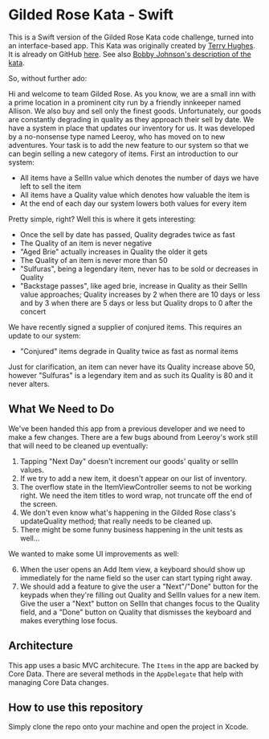 # Gilded Rose Kata - Swift
This is a Swift version of the Gilded Rose Kata code challenge, turned into an interface-based app.
This Kata was originally created by [Terry Hughes](http://twitter.com/#!/TerryHughes). It is already on GitHub [here](https://github.com/NotMyself/GildedRose). See also [Bobby Johnson's description of the kata](http://iamnotmyself.com/2011/02/13/refactor-this-the-gilded-rose-kata/).

So, without further ado:

Hi and welcome to team Gilded Rose. As you know, we are a small inn with a prime location in a prominent city run by a friendly innkeeper named Allison. We also buy and sell only the finest goods. Unfortunately, our goods are constantly degrading in quality as they approach their sell by date. We have a system in place that updates our inventory for us. It was developed by a no-nonsense type named Leeroy, who has moved on to new adventures. Your task is to add the new feature to our system so that we can begin selling a new category of items. First an introduction to our system:

- All items have a SellIn value which denotes the number of days we have left to sell the item
- All items have a Quality value which denotes how valuable the item is
- At the end of each day our system lowers both values for every item

Pretty simple, right? Well this is where it gets interesting:

- Once the sell by date has passed, Quality degrades twice as fast
- The Quality of an item is never negative
- "Aged Brie" actually increases in Quality the older it gets
- The Quality of an item is never more than 50
- "Sulfuras", being a legendary item, never has to be sold or decreases in Quality
- "Backstage passes", like aged brie, increase in Quality as their SellIn value approaches; Quality increases by 2 when there are 10 days or less and by 3 when there are 5 days or less but Quality drops to 0 after the concert

We have recently signed a supplier of conjured items. This requires an update to our system:

- "Conjured" items degrade in Quality twice as fast as normal items

Just for clarification, an item can never have its Quality increase above 50, however "Sulfuras" is a legendary item and as such its Quality is 80 and it never alters.

## What We Need to Do

We've been handed this app from a previous developer and we need to make a few changes. There are a few bugs abound from Leeroy's work still that will need to be cleaned up eventually:

1. Tapping "Next Day" doesn't increment our goods' quality or sellIn values.
2. If we try to add a new item, it doesn't appear on our list of inventory.
3. The overflow state in the ItemViewController seems to not be working right. We need the item titles to word wrap, not truncate off the end of the screen.
4. We don't even know what's happening in the Gilded Rose class's updateQuality method; that really needs to be cleaned up.
5. There might be some funny business happening in the unit tests as well...

We wanted to make some UI improvements as well:

6. When the user opens an Add Item view, a keyboard should show up immediately for the name field so the user can start typing right away.
7. We should add a feature to give the user a "Next"/"Done" button for the keypads when they're filling out Quality and SellIn values for a new item. Give the user a "Next" button on SellIn that changes focus to the Quality field, and a "Done" button on Quality that dismisses the keyboard and makes everything lose focus.

## Architecture

This app uses a basic MVC architecure. The `Items` in the app are backed by Core Data. There are several methods in the `AppDelegate` that help with managing Core Data changes.

## How to use this repository
Simply clone the repo onto your machine and open the project in Xcode.
